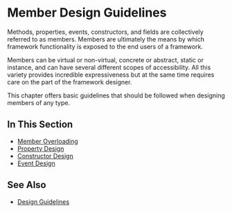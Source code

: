 # Member Design Guidelines

Methods, properties, events, constructors, and fields are collectively referred to as members. Members are ultimately
the means by which framework functionality is exposed to the end users of a framework.

Members can be virtual or non-virtual, concrete or abstract, static or instance, and can have several different scopes
of accessibility. All this variety provides incredible expressiveness but at the same time requires care on the part
of the framework designer.

This chapter offers basic guidelines that should be followed when designing members of any type.

## In This Section

* [Member Overloading](member_overloading.md)
* [Property Design](property_design.md)
* [Constructor Design](constructor_design.md)
* [Event Design](event_design.md)

## See Also

* [Design Guidelines](design_guidelines.md)